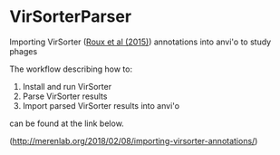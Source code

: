 # VirSorterParser

Importing VirSorter ([Roux et al (2015)](https://doi.org/10.7717/peerj.985 "VirSorter: mining viral signal from microbial genomic data")) annotations into anvi'o to study phages

The workflow describing how to:
1. Install and run VirSorter
2. Parse VirSorter results
3. Import parsed VirSorter results into anvi'o

can be found at the link below.

(http://merenlab.org/2018/02/08/importing-virsorter-annotations/)
